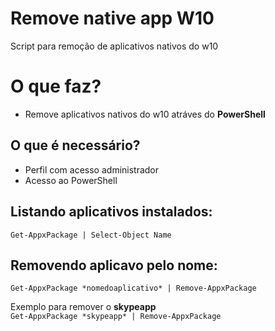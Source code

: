 # Remove native app W10
Script para remoção de aplicativos nativos do w10

# O que faz?
- Remove aplicativos nativos do w10 atráves do **PowerShell**

## O que é necessário?
- Perfil com acesso administrador  
- Acesso ao PowerShell  

## Listando aplicativos instalados:
`Get-AppxPackage | Select-Object Name`

## Removendo aplicavo pelo nome:
`Get-AppxPackage *nomedoaplicativo* | Remove-AppxPackage`

Exemplo para remover o **skypeapp**  
`Get-AppxPackage *skypeapp* | Remove-AppxPackage`
